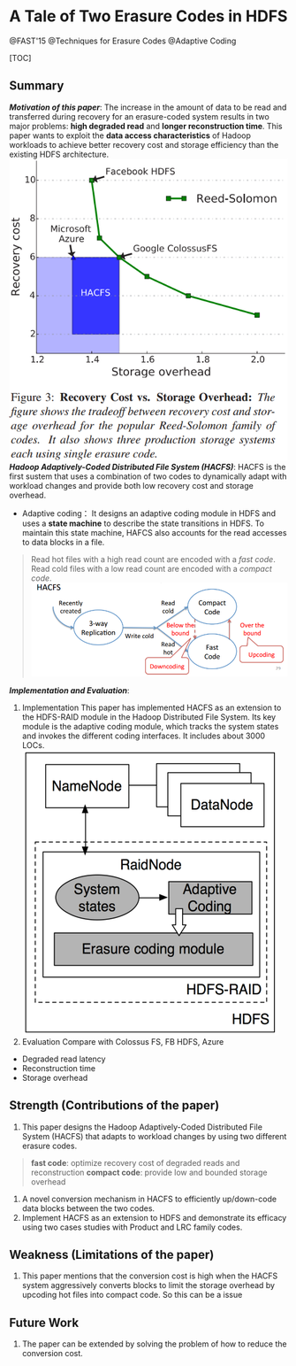 # A Tale of Two Erasure Codes in HDFS

@FAST'15 @Techniques for Erasure Codes @Adaptive Coding

[TOC]

## Summary

***Motivation of this paper***: The increase in the amount of data to be read and transferred during recovery for an erasure-coded system results in two major problems: **high degraded read** and **longer reconstruction time**. This paper wants to exploit the **data access characteristics** of Hadoop workloads to achieve better recovery cost and storage efficiency than the existing HDFS architecture.
![1533785674947](paper_figure/1533785674947.png)
***Hadoop Adaptively-Coded Distributed File System (HACFS)***: 
HACFS is the first sustem that uses a combination of two codes to dynamically adapt with workload changes and provide both low recovery cost and storage overhead.

- Adaptive coding：
  It designs an adaptive coding module in HDFS and uses a **state machine** to describe the state transitions in HDFS. To maintain this state machine, HAFCS also accounts for the read accesses to data blocks in a file.

> Read hot files with a high read count are encoded with a *fast code*.
> Read cold files with a low read count are encoded with a *compact code*.
> ![1533801963837](paper_figure/1533801963837.png)

***Implementation and Evaluation***:

1. Implementation
   This paper has implemented HACFS as an extension to the HDFS-RAID module in the Hadoop Distributed File System. Its key module is the adaptive coding module, which tracks the system states and invokes the different coding interfaces. It includes about 3000 LOCs.
   ![1533803970846](paper_figure/1533803970846.png)
2. Evaluation
   Compare with Colossus FS, FB HDFS, Azure

- Degraded read latency
- Reconstruction time
- Storage overhead

## Strength (Contributions of the paper)

1. This paper designs the Hadoop Adaptively-Coded Distributed File System (HACFS) that adapts to workload changes by using two different erasure codes.

> **fast code**: optimize recovery cost of degraded reads and reconstruction
> **compact code**: provide low and bounded storage overhead 

1. A novel conversion mechanism in HACFS to efficiently up/down-code data blocks between the two codes. 
2. Implement HACFS as an extension to HDFS and demonstrate its efficacy using two cases studies with Product and LRC family codes.

## Weakness (Limitations of the paper)

1. This paper mentions that the conversion cost is high when the HACFS system aggressively converts blocks to limit the storage overhead by upcoding hot files into compact code. So this can be a issue

## Future Work

1. The paper can be extended by solving the problem of how to reduce the conversion cost. 

